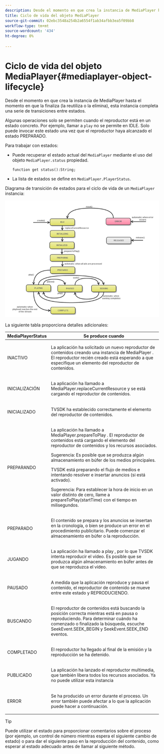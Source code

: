 ```yaml
---
description: Desde el momento en que crea la instancia de MediaPlayer hasta el momento en que la finaliza (la reutiliza o la elimina), esta instancia completa una serie de transiciones entre estados.
title: Ciclo de vida del objeto MediaPlayer
source-git-commit: 02ebc3548a254b2a6554f1ab34afbb3ea5f09bb8
workflow-type: tm+mt
source-wordcount: '434'
ht-degree: 0%

---
```


# Ciclo de vida del objeto MediaPlayer{#mediaplayer-object-lifecycle}

Desde el momento en que crea la instancia de MediaPlayer hasta el momento en que la finaliza (la reutiliza o la elimina), esta instancia completa una serie de transiciones entre estados.

Algunas operaciones solo se permiten cuando el reproductor está en un estado concreto. Por ejemplo, llamar a `play` no se permite en IDLE. Solo puede invocar este estado una vez que el reproductor haya alcanzado el estado PREPARADO.

Para trabajar con estados:

* Puede recuperar el estado actual del `MediaPlayer` mediante el uso del objeto `MediaPlayer.status` propiedad.

  ```
  function get status():String;
  ```

* La lista de estados se define en `MediaPlayer.PlayerStatus`.

Diagrama de transición de estados para el ciclo de vida de un `MediaPlayer` instancia:
<!--<a id="fig_1C55DE3F186F4B36AFFDCDE90379534C"></a>-->

![](assets/player-state-transitions-diagram-flash-1_2_web.png)

La siguiente tabla proporciona detalles adicionales:

<table id="table_426F0093E4214EA88CD72A7796B58DFD"> 
 <thead> 
  <tr> 
   <th colname="col1" class="entry"> <span class="codeph"> MediaPlayerStatus </span> </th> 
   <th colname="col2" class="entry"> Se produce cuando </th> 
  </tr> 
 </thead>
 <tbody> 
  <tr> 
   <td colname="col1"> <span class="codeph"> INACTIVO </span> </td> 
   <td colname="col2"> <p> La aplicación ha solicitado un nuevo reproductor de contenidos creando una instancia de <span class="codeph"> MediaPlayer </span>. El reproductor recién creado está esperando a que especifique un elemento del reproductor de contenidos. </p> </td> 
  </tr> 
  <tr> 
   <td colname="col1"> <span class="codeph"> INICIALIZACIÓN </span> </td> 
   <td colname="col2"> <p>La aplicación ha llamado a <span class="codeph"> MediaPlayer.replaceCurrentResource </span>y se está cargando el reproductor de contenidos. </p> </td> 
  </tr> 
  <tr> 
   <td colname="col1"> <span class="codeph"> INICIALIZADO </span> </td> 
   <td colname="col2"> <p>TVSDK ha establecido correctamente el elemento del reproductor de contenidos. </p> </td> 
  </tr> 
  <tr> 
   <td colname="col1"> <span class="codeph"> PREPARANDO </span> </td> 
   <td colname="col2"> <p>La aplicación ha llamado a <span class="codeph"> MediaPlayer.prepareToPlay </span>. El reproductor de contenidos está cargando el elemento del reproductor de contenidos y los recursos asociados. </p> <p>Sugerencia: Es posible que se produzca algún almacenamiento en búfer de los medios principales. </p> <p>TVSDK está preparando el flujo de medios e intentando resolver e insertar anuncios (si está activado). </p> <p>Sugerencia: Para establecer la hora de inicio en un valor distinto de cero, llame a <span class="codeph"> prepareToPlay(startTime) </span> con el tiempo en milisegundos. </p> </td> 
  </tr> 
  <tr> 
   <td colname="col1"> <span class="codeph"> PREPARADO </span> </td> 
   <td colname="col2"> <p>El contenido se prepara y los anuncios se insertan en la cronología, o bien se produce un error en el procedimiento publicitario. Puede comenzar el almacenamiento en búfer o la reproducción. </p> </td> 
  </tr> 
  <tr> 
   <td colname="col1"> <span class="codeph"> JUGANDO </span> </td> 
   <td colname="col2"> <p>La aplicación ha llamado a <span class="codeph"> play </span>, por lo que TVSDK intenta reproducir el vídeo. Es posible que se produzca algún almacenamiento en búfer antes de que se reproduzca el vídeo. </p> </td> 
  </tr> 
  <tr> 
   <td colname="col1"> <span class="codeph"> PAUSADO </span> </td> 
   <td colname="col2"> <p>A medida que la aplicación reproduce y pausa el contenido, el reproductor de contenido se mueve entre este estado y REPRODUCIENDO. </p> </td> 
  </tr> 
  <tr> 
   <td colname="col1"> <span class="codeph"> BUSCANDO </span> </td> 
   <td colname="col2"> <p>El reproductor de contenidos está buscando la posición correcta mientras está en pausa o reproduciendo. Para determinar cuándo ha comenzado o finalizado la búsqueda, escuche <span class="codeph"> SeekEvent.SEEK_BEGIN </span> y <span class="codeph"> SeekEvent.SEEK_END </span> eventos. </p> </td> 
  </tr> 
  <tr> 
   <td colname="col1"> <span class="codeph"> COMPLETADO </span> </td> 
   <td colname="col2"> <p>El reproductor ha llegado al final de la emisión y la reproducción se ha detenido. </p> </td> 
  </tr> 
  <tr> 
   <td colname="col1"> <span class="codeph"> PUBLICADO </span> </td> 
   <td colname="col2"> <p>La aplicación ha lanzado el reproductor multimedia, que también libera todos los recursos asociados. Ya no puede utilizar esta instancia </p> </td> 
  </tr> 
  <tr> 
   <td colname="col1"> <span class="codeph"> ERROR </span> </td> 
   <td colname="col2"> <p>Se ha producido un error durante el proceso. Un error también puede afectar a lo que la aplicación puede hacer a continuación. </p> </td> 
  </tr> 
 </tbody> 
</table>

>[!TIP]
>
>Puede utilizar el estado para proporcionar comentarios sobre el proceso (por ejemplo, un control de número mientras espera el siguiente cambio de estado) o para dar el siguiente paso en la reproducción del contenido, como esperar al estado adecuado antes de llamar al siguiente método.
